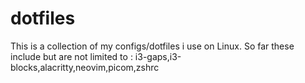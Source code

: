# dotfiles
This is a collection of my configs/dotfiles i use on Linux.
So far these include but are not limited to : i3-gaps,i3-blocks,alacritty,neovim,picom,zshrc 
